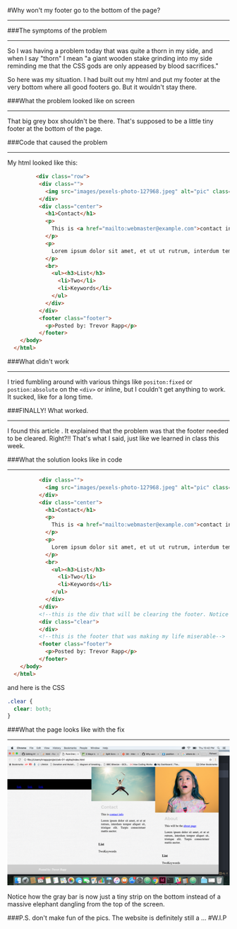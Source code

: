 #Why won't my footer go to the bottom of the page?

***



###The symptoms of the problem
***
So I was having a problem today that was quite a thorn in my side, and when I say "thorn" I mean "a giant wooden stake grinding into my side reminding me that the CSS gods are only appeased by blood sacrifices."

So here was my situation.  I had built out my html and put my footer at the very bottom where all good footers go.  But it wouldn't stay there.  



###What the problem looked like on screen
***



That big grey box shouldn't be there.  That's supposed to be a little tiny footer at the bottom of the page.



###Code that caused the problem
***

My html looked like this: 

```html
         <div class="row">
          <div class="">
            <img src="images/pexels-photo-127968.jpeg" alt="pic" class="photos medium"/>
          </div>
          <div class="center">
            <h1>Contact</h1>
            <p>
              This is <a href="mailto:webmaster@example.com">contact info</a>
            </p>
            <p>
              Lorem ipsum dolor sit amet, et ut ut rutrum, interdum tempor aliquet sit, tristique elit. Turpis consectetuer mattis auctor.
            </p>
            <br>
              <ul><h3>List</h3>
                <li>Two</li>
                <li>Keywords</li>
              </ul>
            </div>
          </div>
          <footer class="footer">
            <p>Posted by: Trevor Rapp</p>
          </footer>
    </body>
  </html>
  ```

###What didn't work
***

I tried fumbling around with various things like `positon:fixed` or `postion:absolute` on the `<div>` or inline, but I couldn't get anything to work.  It sucked, like for a long time.



###FINALLY!  What worked.
***

I found this article <a href="http://stackoverflow.com/questions/12933418/footer-wont-go-to-the-bottom"></a>.  It explained that the problem was that the footer needed to be cleared.  Right?!!  That's what I said, just like we learned in class this week.  



###What the solution looks like in code
***

```html
          <div class="">
            <img src="images/pexels-photo-127968.jpeg" alt="pic" class="photos medium"/>
          </div>
          <div class="center">
            <h1>Contact</h1>
            <p>
              This is <a href="mailto:webmaster@example.com">contact info</a>
            </p>
            <p>
              Lorem ipsum dolor sit amet, et ut ut rutrum, interdum tempor aliquet sit, tristique elit. Turpis consectetuer mattis auctor.
            </p>
            <br>
              <ul><h3>List</h3>
                <li>Two</li>
                <li>Keywords</li>
              </ul>
            </div>
          </div>
          <!--this is the div that will be clearing the footer. Notice that it is empty and just has the class of clear-->
          <div class="clear">
          </div>
          <!--this is the footer that was making my life miserable-->
          <footer class="footer">
            <p>Posted by: Trevor Rapp</p>
          </footer>
    </body>
  </html>
  ```
  
  and here is the CSS
  
  ```CSS
  .clear {
    clear: both;
  }
```



###What the page looks like with the fix
***

![alt text][logo]

[logo]: https://github.com/trrapp12-ironyard/Why-won-t-my-footer-go-down-to-the-bottom-/blob/master/Screen%20Shot%202016-09-29%20at%2010.42.29%20PM.png

Notice how the gray bar is now just a tiny strip on the bottom instead of a massive elephant dangling from the top of the screen.


###P.S. don't make fun of the pics.  The website is definitely still a ...
#W.I.P
